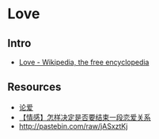 # Love


## Intro

- [Love - Wikipedia, the free encyclopedia](https://en.wikipedia.org/wiki/Love)


## Resources

- [论爱](http://nature-of-love.com/)
- [【情感】怎样决定是否要结束一段恋爱关系](https://www.douban.com/group/topic/38769888/)
- http://pastebin.com/raw/jASxztKj
